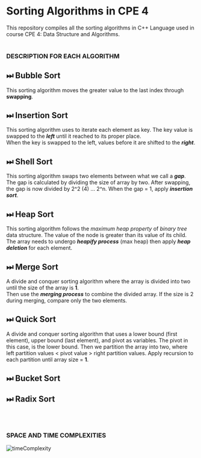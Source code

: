 # Sorting Algorithms in CPE 4

This repository compiles all the sorting algorithms in C++ Language used in course CPE 4: Data Structure and Algorithms. <br> <br>

### DESCRIPTION FOR EACH ALGORITHM

## ⏭ Bubble Sort
This sorting algorithm moves the greater value to the last index through **swapping**.

## ⏭ Insertion Sort
This sorting algorithm uses to iterate each element as key. The key value is swapped to the **_left_** until it reached to its proper place. <br>
When the key is swapped to the left, values before it are shifted to the **_right_**.

## ⏭ Shell Sort
This sorting algorithm swaps two elements between what we call a ***gap***. The gap is calculated by dividing the size of array by two. After swapping, the gap is
now divided by 2^2 (4) ... 2^n. When the gap = 1, apply ***insertion sort***.

## ⏭ Heap Sort
This sorting algorithm follows the *maximum heap property* of *binary tree* data structure. The value of the node is greater than its value of its child.
The array needs to undergo ***heapify process*** (max heap) then apply ***heap deletion*** for each element.

## ⏭ Merge Sort
A divide and conquer sorting algorithm where the array is divided into two until the size of the array is **1**. <br>
Then use the ***merging process*** to combine the divided array. If the size is 2 during merging, compare only the two elements.

## ⏭ Quick Sort
A divide and conquer sorting algorithm that uses a lower bound (first element), upper bound (last element), and pivot as variables. The pivot in this case, is the lower bound. Then we partition the array into two, where left partition values < pivot value > right partition values. Apply recursion to each partition until array size = **1**.

## ⏭ Bucket Sort

## ⏭ Radix Sort

<br>
<br>

### SPACE AND TIME COMPLEXITIES

![timeComplexity](https://lamfo-unb.github.io/img/Sorting-algorithms/Complexity.png)

